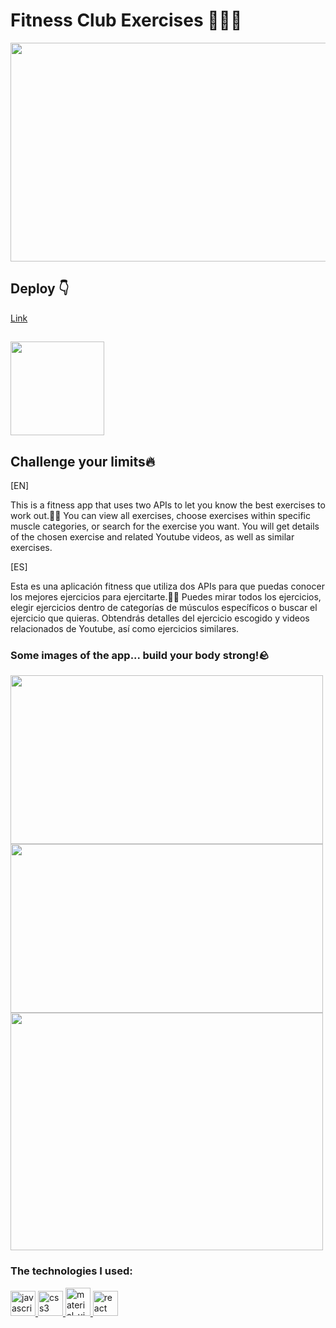 # Fitness Club Exercises 🏋️‍♀️💪
<div id="header" align="center">
<img src="https://user-images.githubusercontent.com/98399167/235549618-f4270bd9-7835-4f58-9eff-c19b0aac08b7.png" width="560" height="350"  />
</div>

## Deploy 👇

[Link](https://fitnessclub-exercises.netlify.app/)
## <p align="left">
  <img height="150" src="https://user-images.githubusercontent.com/98399167/235549963-512825ae-8809-454b-9ec5-d676ce00e729.png" />
</p>

## Challenge your limits🔥
<p>[EN]</p>
This is a fitness app that uses two APIs to let you know the best exercises to work out.🏋️‍♀️ You can view all exercises, choose exercises within specific muscle categories, or search for the exercise you want. You will get details of the chosen exercise and related Youtube videos, as well as similar exercises.
<p></p>
<p>[ES]</p>
Esta es una aplicación fitness que utiliza dos APIs para que puedas conocer los mejores ejercicios para ejercitarte.🏋️‍♀️ Puedes mirar todos los ejercicios, elegir ejercicios dentro de categorías de músculos específicos o buscar el ejercicio que quieras. Obtendrás detalles del ejercicio escogido y videos relacionados de Youtube, así como ejercicios similares.

<h3>Some images of the app... build your body strong!🪨</h3>
<div align="row" >
      <img src="https://user-images.githubusercontent.com/98399167/235548861-87ea120e-6a66-4593-86b9-e03b859b8314.png" width="500" height="270"  />
      <img src="https://user-images.githubusercontent.com/98399167/235548858-1f92b4d2-a373-4152-b338-31f73ac676b4.png" width="500" height="270"  />
      <img src="https://user-images.githubusercontent.com/98399167/235548863-dd84feec-640e-4d90-b9d7-b838a3c00162.png" width="500" height="380"  />
      
</div>

<h3>The technologies I used: </h3>
<div align="row">
  <a href="https://developer.mozilla.org/en-US/docs/Web/JavaScript" target="_blank"> <img src="https://upload.wikimedia.org/wikipedia/commons/thumb/9/99/Unofficial_JavaScript_logo_2.svg/1024px-Unofficial_JavaScript_logo_2.svg.png" alt="javascript" width="40" height="40"/> </a>
  <a href="https://www.w3schools.com/css/" target="_blank"> <img src="https://cdn4.iconfinder.com/data/icons/social-media-logos-6/512/121-css3-512.png" alt="css3" width="40" height="40"/> </a> 
<a href="https://mui.com/" target="_blank"> <img src="https://mui.com/static/logo.png" alt="material-ui" width="40" height="45"/> </a>
<a href="https://reactjs.org/" target="_blank"> <img src="https://seeklogo.com/images/R/react-logo-7B3CE81517-seeklogo.com.png" alt="react" width="40" height="40"/> </a> 
</div>




